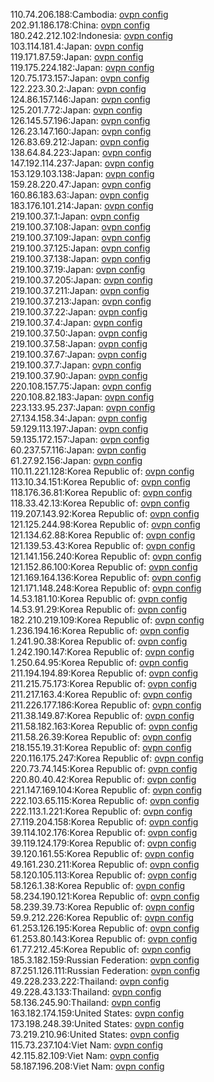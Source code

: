 110.74.206.188:Cambodia: [ovpn config](vpn/110_74_206_188.ovpn)  
202.91.186.178:China: [ovpn config](vpn/202_91_186_178.ovpn)  
180.242.212.102:Indonesia: [ovpn config](vpn/180_242_212_102.ovpn)  
103.114.181.4:Japan: [ovpn config](vpn/103_114_181_4.ovpn)  
119.171.87.59:Japan: [ovpn config](vpn/119_171_87_59.ovpn)  
119.175.224.182:Japan: [ovpn config](vpn/119_175_224_182.ovpn)  
120.75.173.157:Japan: [ovpn config](vpn/120_75_173_157.ovpn)  
122.223.30.2:Japan: [ovpn config](vpn/122_223_30_2.ovpn)  
124.86.157.146:Japan: [ovpn config](vpn/124_86_157_146.ovpn)  
125.201.7.72:Japan: [ovpn config](vpn/125_201_7_72.ovpn)  
126.145.57.196:Japan: [ovpn config](vpn/126_145_57_196.ovpn)  
126.23.147.160:Japan: [ovpn config](vpn/126_23_147_160.ovpn)  
126.83.69.212:Japan: [ovpn config](vpn/126_83_69_212.ovpn)  
138.64.84.223:Japan: [ovpn config](vpn/138_64_84_223.ovpn)  
147.192.114.237:Japan: [ovpn config](vpn/147_192_114_237.ovpn)  
153.129.103.138:Japan: [ovpn config](vpn/153_129_103_138.ovpn)  
159.28.220.47:Japan: [ovpn config](vpn/159_28_220_47.ovpn)  
160.86.183.63:Japan: [ovpn config](vpn/160_86_183_63.ovpn)  
183.176.101.214:Japan: [ovpn config](vpn/183_176_101_214.ovpn)  
219.100.37.1:Japan: [ovpn config](vpn/219_100_37_1.ovpn)  
219.100.37.108:Japan: [ovpn config](vpn/219_100_37_108.ovpn)  
219.100.37.109:Japan: [ovpn config](vpn/219_100_37_109.ovpn)  
219.100.37.125:Japan: [ovpn config](vpn/219_100_37_125.ovpn)  
219.100.37.138:Japan: [ovpn config](vpn/219_100_37_138.ovpn)  
219.100.37.19:Japan: [ovpn config](vpn/219_100_37_19.ovpn)  
219.100.37.205:Japan: [ovpn config](vpn/219_100_37_205.ovpn)  
219.100.37.211:Japan: [ovpn config](vpn/219_100_37_211.ovpn)  
219.100.37.213:Japan: [ovpn config](vpn/219_100_37_213.ovpn)  
219.100.37.22:Japan: [ovpn config](vpn/219_100_37_22.ovpn)  
219.100.37.4:Japan: [ovpn config](vpn/219_100_37_4.ovpn)  
219.100.37.50:Japan: [ovpn config](vpn/219_100_37_50.ovpn)  
219.100.37.58:Japan: [ovpn config](vpn/219_100_37_58.ovpn)  
219.100.37.67:Japan: [ovpn config](vpn/219_100_37_67.ovpn)  
219.100.37.7:Japan: [ovpn config](vpn/219_100_37_7.ovpn)  
219.100.37.90:Japan: [ovpn config](vpn/219_100_37_90.ovpn)  
220.108.157.75:Japan: [ovpn config](vpn/220_108_157_75.ovpn)  
220.108.82.183:Japan: [ovpn config](vpn/220_108_82_183.ovpn)  
223.133.95.237:Japan: [ovpn config](vpn/223_133_95_237.ovpn)  
27.134.158.34:Japan: [ovpn config](vpn/27_134_158_34.ovpn)  
59.129.113.197:Japan: [ovpn config](vpn/59_129_113_197.ovpn)  
59.135.172.157:Japan: [ovpn config](vpn/59_135_172_157.ovpn)  
60.237.57.116:Japan: [ovpn config](vpn/60_237_57_116.ovpn)  
61.27.92.156:Japan: [ovpn config](vpn/61_27_92_156.ovpn)  
110.11.221.128:Korea Republic of: [ovpn config](vpn/110_11_221_128.ovpn)  
113.10.34.151:Korea Republic of: [ovpn config](vpn/113_10_34_151.ovpn)  
118.176.36.81:Korea Republic of: [ovpn config](vpn/118_176_36_81.ovpn)  
118.33.42.13:Korea Republic of: [ovpn config](vpn/118_33_42_13.ovpn)  
119.207.143.92:Korea Republic of: [ovpn config](vpn/119_207_143_92.ovpn)  
121.125.244.98:Korea Republic of: [ovpn config](vpn/121_125_244_98.ovpn)  
121.134.62.88:Korea Republic of: [ovpn config](vpn/121_134_62_88.ovpn)  
121.139.53.43:Korea Republic of: [ovpn config](vpn/121_139_53_43.ovpn)  
121.141.156.240:Korea Republic of: [ovpn config](vpn/121_141_156_240.ovpn)  
121.152.86.100:Korea Republic of: [ovpn config](vpn/121_152_86_100.ovpn)  
121.169.164.136:Korea Republic of: [ovpn config](vpn/121_169_164_136.ovpn)  
121.171.148.248:Korea Republic of: [ovpn config](vpn/121_171_148_248.ovpn)  
14.53.181.10:Korea Republic of: [ovpn config](vpn/14_53_181_10.ovpn)  
14.53.91.29:Korea Republic of: [ovpn config](vpn/14_53_91_29.ovpn)  
182.210.219.109:Korea Republic of: [ovpn config](vpn/182_210_219_109.ovpn)  
1.236.194.16:Korea Republic of: [ovpn config](vpn/1_236_194_16.ovpn)  
1.241.90.38:Korea Republic of: [ovpn config](vpn/1_241_90_38.ovpn)  
1.242.190.147:Korea Republic of: [ovpn config](vpn/1_242_190_147.ovpn)  
1.250.64.95:Korea Republic of: [ovpn config](vpn/1_250_64_95.ovpn)  
211.194.194.89:Korea Republic of: [ovpn config](vpn/211_194_194_89.ovpn)  
211.215.75.173:Korea Republic of: [ovpn config](vpn/211_215_75_173.ovpn)  
211.217.163.4:Korea Republic of: [ovpn config](vpn/211_217_163_4.ovpn)  
211.226.177.186:Korea Republic of: [ovpn config](vpn/211_226_177_186.ovpn)  
211.38.149.87:Korea Republic of: [ovpn config](vpn/211_38_149_87.ovpn)  
211.58.182.163:Korea Republic of: [ovpn config](vpn/211_58_182_163.ovpn)  
211.58.26.39:Korea Republic of: [ovpn config](vpn/211_58_26_39.ovpn)  
218.155.19.31:Korea Republic of: [ovpn config](vpn/218_155_19_31.ovpn)  
220.116.175.247:Korea Republic of: [ovpn config](vpn/220_116_175_247.ovpn)  
220.73.74.145:Korea Republic of: [ovpn config](vpn/220_73_74_145.ovpn)  
220.80.40.42:Korea Republic of: [ovpn config](vpn/220_80_40_42.ovpn)  
221.147.169.104:Korea Republic of: [ovpn config](vpn/221_147_169_104.ovpn)  
222.103.65.115:Korea Republic of: [ovpn config](vpn/222_103_65_115.ovpn)  
222.113.1.221:Korea Republic of: [ovpn config](vpn/222_113_1_221.ovpn)  
27.119.204.158:Korea Republic of: [ovpn config](vpn/27_119_204_158.ovpn)  
39.114.102.176:Korea Republic of: [ovpn config](vpn/39_114_102_176.ovpn)  
39.119.124.179:Korea Republic of: [ovpn config](vpn/39_119_124_179.ovpn)  
39.120.161.55:Korea Republic of: [ovpn config](vpn/39_120_161_55.ovpn)  
49.161.230.211:Korea Republic of: [ovpn config](vpn/49_161_230_211.ovpn)  
58.120.105.113:Korea Republic of: [ovpn config](vpn/58_120_105_113.ovpn)  
58.126.1.38:Korea Republic of: [ovpn config](vpn/58_126_1_38.ovpn)  
58.234.190.121:Korea Republic of: [ovpn config](vpn/58_234_190_121.ovpn)  
58.239.39.73:Korea Republic of: [ovpn config](vpn/58_239_39_73.ovpn)  
59.9.212.226:Korea Republic of: [ovpn config](vpn/59_9_212_226.ovpn)  
61.253.126.195:Korea Republic of: [ovpn config](vpn/61_253_126_195.ovpn)  
61.253.80.143:Korea Republic of: [ovpn config](vpn/61_253_80_143.ovpn)  
61.77.212.45:Korea Republic of: [ovpn config](vpn/61_77_212_45.ovpn)  
185.3.182.159:Russian Federation: [ovpn config](vpn/185_3_182_159.ovpn)  
87.251.126.111:Russian Federation: [ovpn config](vpn/87_251_126_111.ovpn)  
49.228.233.222:Thailand: [ovpn config](vpn/49_228_233_222.ovpn)  
49.228.43.133:Thailand: [ovpn config](vpn/49_228_43_133.ovpn)  
58.136.245.90:Thailand: [ovpn config](vpn/58_136_245_90.ovpn)  
163.182.174.159:United States: [ovpn config](vpn/163_182_174_159.ovpn)  
173.198.248.39:United States: [ovpn config](vpn/173_198_248_39.ovpn)  
73.219.210.96:United States: [ovpn config](vpn/73_219_210_96.ovpn)  
115.73.237.104:Viet Nam: [ovpn config](vpn/115_73_237_104.ovpn)  
42.115.82.109:Viet Nam: [ovpn config](vpn/42_115_82_109.ovpn)  
58.187.196.208:Viet Nam: [ovpn config](vpn/58_187_196_208.ovpn)  

